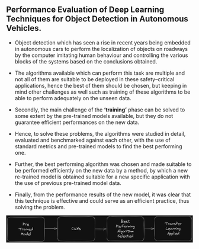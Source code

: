 <h2>Performance Evaluation of Deep Learning Techniques for Object Detection in Autonomous Vehicles.</h2>

- Object detection which has seen a rise in recent years being embedded in autonomous cars to perform the localization of objects on roadways by the computer imitating human behaviour and controlling the various blocks of the systems based on the conclusions obtained.

- The algorithms available which can perform this task are multiple and not all of them are suitable to be deployed in these safety–critical applications, hence the best of them should be chosen, but keeping in mind other challenges as well such as training of these algorithms to be able to perform adequately on the unseen data.

- Secondly, the main challenge of the **‘training’** phase can be solved to some extent by the pre-trained models available, but they do not guarantee efficient performances on the new data.

- Hence, to solve these problems, the algorithms were studied in detail, evaluated and benchmarked against each other, with the use of standard metrics and pre-trained models to find the best performing one.

- Further, the best performing algorithm was chosen and made suitable to be performed efficiently on the new data by a method, by which a new re-trained model is obtained suitable for a new specific application with the use of previous pre-trained model data.

- Finally, from the performance results of the new model, it was clear that this technique is effective and could serve as an efficient practice, thus solving the problem.

![flow](./assets/Drawing%202023-02-12%2017.28.00.excalidraw.png)
